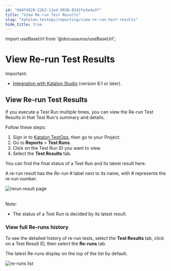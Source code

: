 ```yaml
---
id: "8d4f4920-22b2-11ed-9930-0242fe3e4a3f"
title: "View Re-run Test Results"
slug: "katalon-testops/reporting/view-re-run-test-results"
hide_title: true
---
```

import useBaseUrl from '@docusaurus/useBaseUrl';


# <a id="id" class="anchor_top_offset"/><a id="ariaid-title1" class="anchor_top_offset"/>View Re-run Test Results

<div xmlns="http://www.w3.org/1999/xhtml" className="note important note_important"><span className="note__title">Important:</span> 
  <ul className="ul"><li className="li"><p className="p"><a className="xref" href="/docs/legacy/katalon-testops/integrations/upload-test-results-to-katalon-testops-from-katalon-studio">Integration
          with Katalon Studio</a> (version 8.1 or later).</p></li></ul>
</div>

## <a id="id_1" class="anchor_top_offset"/>View Re-run Test Results

<p xmlns="http://www.w3.org/1999/xhtml" className="p">If you execute a Test Run multiple times, you can view the   Re-run Test Results in that Test Run's summary and details.</p> 
<p xmlns="http://www.w3.org/1999/xhtml" className="p">Follow these steps:</p> 
<ol xmlns="http://www.w3.org/1999/xhtml" className="ol"><li className="li">Sign in to <a className="xref j-external-link" href="https://testops.katalon.io/login" target="_blank">Katalon       TestOps</a>, then go to your Project.</li><li className="li">Go to <strong className="ph b">Reports</strong> &gt; <strong className="ph b">Test       Runs</strong>.</li><li className="li">Click on the Test Run ID you want to view.</li><li className="li">Select the <strong className="ph b">Test Results</strong> tab.</li></ol> 
<p xmlns="http://www.w3.org/1999/xhtml" className="p">You can find the final status of a Test Run and its latest   result here.</p> 
<p xmlns="http://www.w3.org/1999/xhtml" className="p">A re-run result has the <em className="ph i">Re-run #</em> label next to its   name, with <em className="ph i">#</em> represents the re-run number.</p> 
<p xmlns="http://www.w3.org/1999/xhtml" className="p">   <img className="image" src={useBaseUrl("https://github.com/katalon-studio/docs-images/raw/master/katalon-analytics/docs/testops-june-release-rerun-results/Overview%2520rerun%2520result-2.png")} alt="rerun result page" /><br /><br /> </p> 
<div xmlns="http://www.w3.org/1999/xhtml" className="note note note_note"><span className="note__title">Note:</span> 
  <ul className="ul"><li className="li"><p className="p">The status of a Test Run is decided by its latest result.</p></li></ul>
</div>
      

### <a id="id_2" class="anchor_top_offset"/>View full Re-runs history

      
        
<p xmlns="http://www.w3.org/1999/xhtml" className="p">To see the detailed history of re-run tests, select the   <strong className="ph b">Test Results</strong> tab, click on a Test Result ID, then   select the <strong className="ph b">Re-runs</strong> tab.</p> 
        
<p xmlns="http://www.w3.org/1999/xhtml" className="p">The latest Re-runs display on the top of the list by   default.</p> 
        
<p xmlns="http://www.w3.org/1999/xhtml" className="p">   <img className="image" src={useBaseUrl("https://github.com/katalon-studio/docs-images/raw/master/katalon-analytics/docs/testops-june-release-rerun-results/All%2520rerun%2520results%2520log-2.png")} alt="re-runs list" /><br /><br /> </p> 
      
    
